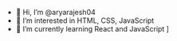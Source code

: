 - 👋 Hi, I’m @aryarajesh04
- 👀 I’m interested in HTML, CSS, JavaScript
- 🌱 I’m currently learning React and JavaScript
]

<!---
aryarajesh04/aryarajesh04 is a ✨ special ✨ repository because its `README.md` (this file) appears on your GitHub profile.
You can click the Preview link to take a look at your changes.
--->
